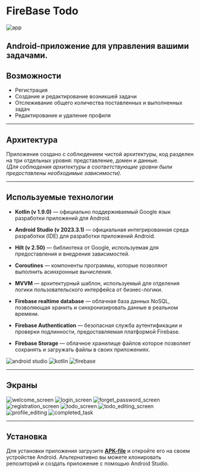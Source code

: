 # FireBase Todo

![app](https://camo.githubusercontent.com/323ef51f2f921bd312c333ac04eafb8deb8e1322c43bcae4a3d1e608c20a00a4/68747470733a2f2f696d672e736869656c64732e696f2f7374617469632f76313f7374796c653d666f722d7468652d6261646765266d6573736167653d416e64726f696426636f6c6f723d333441383533266c6f676f3d416e64726f6964266c6f676f436f6c6f723d464646464646266c6162656c3d)


Android-приложение для управления вашими задачами.
---

## Возможности

+ Регистрация
+ Создание и редактирование возникшей задачи
+ Отслеживание общего количества поставленных и выполненных задач
+ Редактирование и удаление профиля

---

## Архитектура

Приложение создано с соблюдением чистой архитектуры,
код разделен на три отдельных уровня:
представление, домен и данные.   
*(Для соблюдения архитектуры в соответствующие уровни были предоставлены необходимые зависимости).*

---

## Используемые технологии

+ **Kotlin (v 1.9.0)** — официально поддерживаемый Google язык
  разработки приложений для Android.

+ **Android Studio (v 2023.3.1)** — официальная интегрированная среда
  разработки (IDE) для разработки приложений Android.


+ **Hilt (v 2.50)** — библиотека от Google,
  используемая для предоставления и внедрения зависимостей.


+ **Coroutines** — компоненты программы,
  которые позволяют выполнить асинхронные вычисления.


+ **MVVM** — архитектурный шаблон,
  используемый для отделения логики пользовательского интерфейса от
  бизнес-логики.


+ **Firebase realtime database** — облачная база данных NoSQL, позволяющая хранить и синхронизировать данные в реальном времени.


+ **Firebase Authentication** — безопасная служба аутентификации и проверки подлинности, предоставляемая платформой Firebase.


+ **Firebase Storage** — облачное хранилище файлов которое позволяет сохранять и загружать файлы в своих приложениях.


![android studio](https://camo.githubusercontent.com/2d397c08eedc8787ef2a85a6a4b391f62d5ef4d89c527e49bc9f3a0b8c54136f/68747470733a2f2f696d672e736869656c64732e696f2f7374617469632f76313f7374796c653d666f722d7468652d6261646765266d6573736167653d416e64726f69642b53747564696f26636f6c6f723d323232323232266c6f676f3d416e64726f69642b53747564696f266c6f676f436f6c6f723d334444433834266c6162656c3d)
![kotlin](https://camo.githubusercontent.com/d3d1086af5c2cc9b242b19407152596a33d4ee77f4c2c76f561ba14a2ee8abe0/68747470733a2f2f696d672e736869656c64732e696f2f7374617469632f76313f7374796c653d666f722d7468652d6261646765266d6573736167653d4b6f746c696e26636f6c6f723d374635324646266c6f676f3d4b6f746c696e266c6f676f436f6c6f723d464646464646266c6162656c3d)
![firebase](https://camo.githubusercontent.com/9c4b110c7977131a59a02a124ac54ceb886350e439fde6da5c845b708eba35f8/68747470733a2f2f696d672e736869656c64732e696f2f7374617469632f76313f7374796c653d666f722d7468652d6261646765266d6573736167653d466972656261736526636f6c6f723d323232323232266c6f676f3d4669726562617365266c6f676f436f6c6f723d464643413238266c6162656c3d)

---

## Экраны

![welcome_screen](screenshots/welcome_screen.jpg)
![login_screen](screenshots/login_screen.jpg)
![forget_password_screen](screenshots/forget_password_screen.jpg)
![registration_screen](screenshots/registration_screen.jpg)
![todo_screen](screenshots/todo_screen.jpg)
![todo_editing_screen](screenshots/todo_editing_screen.jpg)
![profile_editing](screenshots/profile_editing.jpg)
![completed_task](screenshots/completed_task.jpg)

 
---

## Установка

Для установки приложения загрузите **[APK-file](https://github.com/radlance/FirebaseTodo/raw/master/FirebaseTodo.apk)**
и откройте его на своем устройстве Android.
Альтернативно вы можете
клонировать репозиторий и создать приложение с помощью Android Studio.


